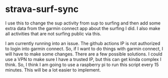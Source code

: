 # strava-surf-sync
I use this to change the sup activity from sup to surfing and then add some extra data from the garmin connect app about the surfing I did. I also make all activities that are not surfing public via this.


I am currently running into an issue. 
The github actions IP is not authorized to login into garmin connect. So, if I want to do things with garmin connect, I will have to make some changes. There are a few possible solutions.
I could use a VPN to make sure I have a trusted IP, but this can get kinda complex I think.
So, I think I am going to use a raspberry pi to run this script every 15 minutes. This will be a lot easier to implement.